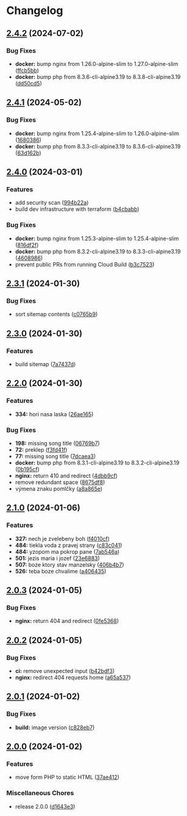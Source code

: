 # Changelog

## [2.4.2](https://github.com/stanislavbebej/ejks/compare/v2.4.1...v2.4.2) (2024-07-02)


### Bug Fixes

* **docker:** bump nginx from 1.26.0-alpine-slim to 1.27.0-alpine-slim ([ffcb5bb](https://github.com/stanislavbebej/ejks/commit/ffcb5bbf2f826b5761266ecd50549f7f7115a915))
* **docker:** bump php from 8.3.6-cli-alpine3.19 to 8.3.8-cli-alpine3.19 ([dd50cd5](https://github.com/stanislavbebej/ejks/commit/dd50cd5454da270dd880ecc48df60682963f8e26))

## [2.4.1](https://github.com/stanislavbebej/ejks/compare/v2.4.0...v2.4.1) (2024-05-02)


### Bug Fixes

* **docker:** bump nginx from 1.25.4-alpine-slim to 1.26.0-alpine-slim ([1680386](https://github.com/stanislavbebej/ejks/commit/168038671a4d3b44a8da1c04c44a6f5a136c1a7f))
* **docker:** bump php from 8.3.3-cli-alpine3.19 to 8.3.6-cli-alpine3.19 ([63d162b](https://github.com/stanislavbebej/ejks/commit/63d162b8719690c545a9b0e4054399c0a8c11189))

## [2.4.0](https://github.com/stanislavbebej/ejks/compare/v2.3.1...v2.4.0) (2024-03-01)


### Features

* add security scan ([994b22a](https://github.com/stanislavbebej/ejks/commit/994b22a59f10142bc97a28afa3e33057f9ce0f68))
* build dev infrastructure with terraform ([b4cbabb](https://github.com/stanislavbebej/ejks/commit/b4cbabb3bb7626e17f8cad10879c56067acb05a2))


### Bug Fixes

* **docker:** bump nginx from 1.25.3-alpine-slim to 1.25.4-alpine-slim ([816df2f](https://github.com/stanislavbebej/ejks/commit/816df2f778db2a7701fb6b65b859a26e933b775a))
* **docker:** bump php from 8.3.2-cli-alpine3.19 to 8.3.3-cli-alpine3.19 ([4608986](https://github.com/stanislavbebej/ejks/commit/46089860631c60987408fec07bc5355f77395f3f))
* prevent public PRs from running Cloud Build ([b3c7523](https://github.com/stanislavbebej/ejks/commit/b3c75231c0b8a33e635b549db40cc26095aa1756))

## [2.3.1](https://github.com/stanislavbebej/ejks/compare/v2.3.0...v2.3.1) (2024-01-30)


### Bug Fixes

* sort sitemap contents ([c0765b9](https://github.com/stanislavbebej/ejks/commit/c0765b99df1367e3c72180f1dfeaa855933550ed))

## [2.3.0](https://github.com/stanislavbebej/ejks/compare/v2.2.0...v2.3.0) (2024-01-30)


### Features

* build sitemap ([7a7437d](https://github.com/stanislavbebej/ejks/commit/7a7437d9352d9238ce3505a967903b3c81a5bf3c))

## [2.2.0](https://github.com/stanislavbebej/ejks/compare/v2.1.0...v2.2.0) (2024-01-30)


### Features

* **334:** hori nasa laska ([26ae165](https://github.com/stanislavbebej/ejks/commit/26ae1655b85fd242d6cd600332ce1b47ffc9b16d))


### Bug Fixes

* **198:** missing song title ([06769b7](https://github.com/stanislavbebej/ejks/commit/06769b799dc7c9903fcc929f921d3b9f82030bab))
* **72:** preklep ([f3fd41f](https://github.com/stanislavbebej/ejks/commit/f3fd41f87dcad0e6dcc9b96abf7ee7a8c600735c))
* **77:** missing song title ([7dcaea3](https://github.com/stanislavbebej/ejks/commit/7dcaea359fe3930b359c9a13d847e6fa1ead09b4))
* **docker:** bump php from 8.3.1-cli-alpine3.19 to 8.3.2-cli-alpine3.19 ([0b195cf](https://github.com/stanislavbebej/ejks/commit/0b195cf619a2a3b019aa312535c31d17c2297fde))
* **nginx:** return 410 and redirect ([4dbb9cf](https://github.com/stanislavbebej/ejks/commit/4dbb9cfb43311473957b6f30324c555fd23ca72b))
* remove redundant space ([8675df8](https://github.com/stanislavbebej/ejks/commit/8675df809040f1e0a583240d6e6e5719eab35f8b))
* výmena znaku pomlčky ([a8a865e](https://github.com/stanislavbebej/ejks/commit/a8a865eafddcffeffd9f18c36270116b2e90db7a))

## [2.1.0](https://github.com/stanislavbebej/ejks/compare/v2.0.3...v2.1.0) (2024-01-06)


### Features

* **327:** nech je zvelebeny boh ([f4010cf](https://github.com/stanislavbebej/ejks/commit/f4010cfc29e807896ee7840093afd4292e54ebfb))
* **484:** tiekla voda z pravej strany ([c83c041](https://github.com/stanislavbebej/ejks/commit/c83c041b480d11d1814137364b87bc9d541978d7))
* **484:** yzopom ma pokrop pane ([7ab546a](https://github.com/stanislavbebej/ejks/commit/7ab546a49cbb5aa3f3e8b9ac613b6afd722d15c3))
* **501:** jezis maria i jozef ([23e6883](https://github.com/stanislavbebej/ejks/commit/23e68835c8b408f926f825c1ed832803913c548b))
* **507:** boze ktory stav manzelsky ([406b4b7](https://github.com/stanislavbebej/ejks/commit/406b4b75b5da412bd101c735edd74d590950da56))
* **526:** teba boze chvalime ([a406435](https://github.com/stanislavbebej/ejks/commit/a4064354d688b2fd637bdb6eef5cc5cd1047d641))

## [2.0.3](https://github.com/stanislavbebej/ejks/compare/v2.0.2...v2.0.3) (2024-01-05)


### Bug Fixes

* **nginx:** return 404 and redirect ([0fe5368](https://github.com/stanislavbebej/ejks/commit/0fe5368da9459786b265b32813c7dd8b298bfca0))

## [2.0.2](https://github.com/stanislavbebej/ejks/compare/v2.0.1...v2.0.2) (2024-01-05)


### Bug Fixes

* **ci:** remove unexpected input ([b42bdf3](https://github.com/stanislavbebej/ejks/commit/b42bdf37c1c5e570147c60cf5375668b6c539424))
* **nginx:** redirect 404 requests home ([a65a537](https://github.com/stanislavbebej/ejks/commit/a65a537caf013324ae8046a7a26f6cbcfa6c6ffc))

## [2.0.1](https://github.com/stanislavbebej/ejks/compare/v2.0.0...v2.0.1) (2024-01-02)


### Bug Fixes

* **build:** image version ([c828eb7](https://github.com/stanislavbebej/ejks/commit/c828eb7d230686f6fb4df48963c39bbf2d390b90))

## [2.0.0](https://github.com/stanislavbebej/ejks/compare/1.0.1...v2.0.0) (2024-01-02)


### Features

* move form PHP to static HTML ([37ae412](https://github.com/stanislavbebej/ejks/commit/37ae41292a2d88706b59e09626e9d9fb53650ab9))


### Miscellaneous Chores

* release 2.0.0 ([d1643e3](https://github.com/stanislavbebej/ejks/commit/d1643e32c65a8a626a4683063f3dda24c0db554b))
